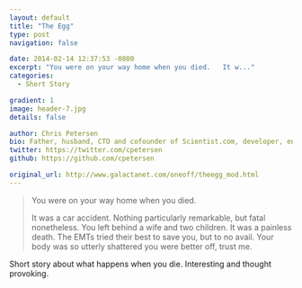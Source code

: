 ```yaml
---
layout: default
title: "The Egg"
type: post
navigation: false

date: 2014-02-14 12:37:53 -0800
excerpt: "You were on your way home when you died.   It w..."
categories:
  - Short Story

gradient: 1
image: header-7.jpg
details: false

author: Chris Petersen
bio: Father, husband, CTO and cofounder of Scientist.com, developer, entrepreneur and technologist.
twitter: https://twitter.com/cpetersen
github: https://github.com/cpetersen

original_url: http://www.galactanet.com/oneoff/theegg_mod.html
---
```





 >  You were on your way home when you died. 
 > 
 >  It was a car accident. Nothing particularly remarkable, but fatal nonetheless. You left behind a wife and two children. It was a painless death. The EMTs tried their best to save you, but to no avail. Your body was so utterly shattered you were better off, trust me. 

 Short story about what happens when you die. Interesting and thought provoking.

 
